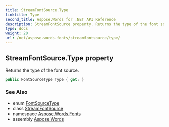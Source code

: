 ```yaml
---
title: StreamFontSource.Type
linktitle: Type
second_title: Aspose.Words for .NET API Reference
description: StreamFontSource property. Returns the type of the font source in C#.
type: docs
weight: 20
url: /net/aspose.words.fonts/streamfontsource/type/
---
```

## StreamFontSource.Type property

Returns the type of the font source.

```csharp
public FontSourceType Type { get; }
```

### See Also

* enum [FontSourceType](../../fontsourcetype/)
* class [StreamFontSource](../)
* namespace [Aspose.Words.Fonts](../../streamfontsource/)
* assembly [Aspose.Words](../../../)
